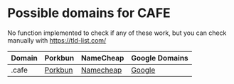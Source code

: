 # Possible domains for CAFE

No function implemented to check if any of these work, but you can check manually with https://tld-list.com/

| Domain | Porkbun | NameCheap | Google Domains |
|---|---|---|---|
| .cafe | [Porkbun](https://porkbun.com/checkout/search?prb=e814663da1&tlds=&idnLanguage=&search=search&q=.cafe) | [Namecheap](https://www.namecheap.com/domains/registration/results/?domain=.cafe) | [Google](https://domains.google.com/registrar/search?searchTerm=.cafe) |
